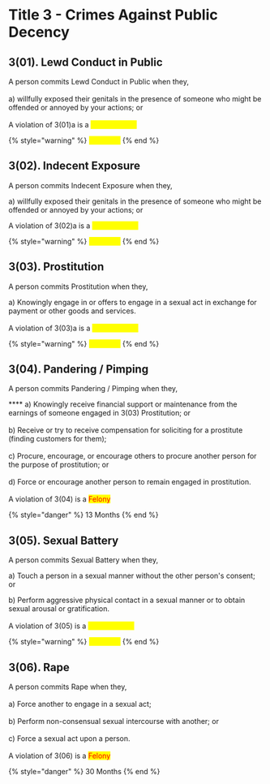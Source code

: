 # Title 3 - Crimes Against Public Decency

## 3(01).‌ ‌Lewd‌ ‌Conduct‌ ‌in‌ ‌Public‌

A‌ ‌person‌ ‌commits‌ ‌Lewd‌ ‌Conduct‌ ‌in‌ ‌Public‌ ‌when‌ ‌they,‌ ‌\
\
&#x20;   a) willfully‌ ‌exposed‌ ‌their‌ ‌genitals‌ ‌in‌ ‌the‌ ‌presence‌ ‌of‌ ‌someone‌ ‌who‌ ‌might‌ ‌be‌ ‌offended‌ ‌or‌ ‌annoyed‌ ‌by‌ ‌your‌ ‌actions;‌ ‌or‌ ‌\
\
&#x20;   A violation of 3(01)a is a <mark style="color:yellow;">Misdemeanor</mark>&#x20;

{%   style="warning" %}
<mark style="color:yellow;">3 Months</mark>
{% end  %}

## 3(02). Indecent‌ ‌Exposure‌ ‌

A person commits Indecent Exposure when they,

&#x20;    a) willfully‌ ‌exposed‌ ‌their‌ ‌genitals‌ ‌in‌ ‌the‌ ‌presence‌ ‌of‌ ‌someone‌ ‌who‌ ‌might‌ ‌be‌ ‌offended‌ ‌or‌ ‌annoyed‌ ‌by‌ ‌your‌ ‌actions;‌ ‌or‌ ‌

&#x20;    A violation of 3(02)a is a <mark style="color:yellow;">Misdemeanor</mark>

{%   style="warning" %}
<mark style="color:yellow;">3 Months</mark>
{% end  %}

## **3(03).‌ ‌Prostitution‌ ‌**

A‌ ‌person‌ ‌commits‌ ‌Prostitution‌ ‌when‌ ‌they,‌ ‌

&#x20;   a) Knowingly‌ ‌engage‌ ‌in‌ ‌or‌ ‌offers‌ ‌to‌ ‌engage‌ ‌in‌ ‌a‌ ‌sexual‌ ‌act‌ ‌in‌ ‌exchange‌ ‌for‌ ‌payment‌ ‌or‌ ‌other‌ ‌goods‌ ‌and‌ ‌services.‌ ‌\
\
&#x20;    A violation of 3(03)a is a <mark style="color:yellow;">Misdemeanor</mark>&#x20;

{%  style="warning" %}
<mark style="color:yellow;">6 Months</mark>
{% end %}

## **3(04).‌ ‌Pandering‌ ‌/‌ ‌Pimping‌ ‌**

A‌ ‌person‌ ‌commits‌ ‌Pandering‌ ‌/‌ ‌Pimping‌ ‌when‌ ‌they,‌&#x20;

&#x20;**** a) Knowingly‌ ‌receive‌ ‌financial‌ ‌support‌ ‌or‌ ‌maintenance‌ ‌from‌ ‌the‌ ‌earnings‌ ‌of‌ ‌someone‌ ‌engaged‌ ‌in‌ ‌3(03)‌ ‌Prostitution;‌ ‌or‌ ‌\
\
&#x20;    b) Receive‌ ‌or‌ ‌try‌ ‌to‌ ‌receive‌ ‌compensation‌ ‌for‌ ‌soliciting‌ ‌for‌ ‌a‌ ‌prostitute‌ ‌(finding‌ ‌customers‌ ‌for‌ ‌them);‌\
\
&#x20;    c) Procure,‌ ‌encourage,‌ ‌or‌ ‌encourage‌ ‌others‌ ‌to‌ ‌procure‌ ‌another‌ ‌person‌ ‌for‌ ‌the‌ ‌purpose‌ ‌of‌ ‌prostitution;‌ ‌or‌ ‌\
\
&#x20;   d) Force‌ ‌or‌ ‌encourage‌ ‌another‌ ‌person‌ ‌to‌ ‌remain‌ ‌engaged‌ ‌in‌ ‌prostitution.‌ ‌\
\
&#x20;   A violation of 3(04) is a <mark style="color:red;">Felony</mark>

{%  style="danger" %}
13 Months
{% end %}

## **3(05).‌ ‌Sexual‌ ‌Battery‌ ‌**

A‌ ‌person‌ ‌commits‌ ‌Sexual‌ ‌Battery‌ ‌when‌ ‌they,‌ ‌

&#x20;    a) Touch‌ ‌a‌ ‌person‌ ‌in‌ ‌a‌ ‌sexual‌ ‌manner‌ ‌without‌ ‌the‌ ‌other‌ ‌person's‌ ‌consent;‌ ‌or‌

&#x20;    b) Perform‌ ‌aggressive‌ ‌physical‌ ‌contact‌ ‌in‌ ‌a‌ ‌sexual‌ ‌manner‌ ‌or‌ ‌to‌ ‌obtain‌ ‌sexual‌ ‌arousal‌ ‌or‌ ‌gratification.‌\
\
&#x20;    A violation of 3(05) is a <mark style="color:yellow;">Misdemeanor</mark>&#x20;

{%  style="warning" %}
<mark style="color:yellow;">8 Months</mark>
{% end %}

## **3(06).‌ ‌Rape‌ ‌**

A‌ ‌person‌ ‌commits‌ ‌Rape‌ ‌when‌ ‌they,‌\
\
&#x20;    a)  Force‌ ‌another‌ ‌to‌ ‌engage‌ ‌in‌ ‌a‌ ‌sexual‌ ‌act;‌ ‌\
&#x20;    \
&#x20;    b) Perform‌ ‌non-consensual‌ ‌sexual‌ ‌intercourse‌ ‌with‌ ‌another;‌ ‌or‌ ‌\
\
&#x20;    c) Force‌ ‌a‌ ‌sexual‌ ‌act‌ ‌upon‌ ‌a‌ ‌person.‌ ‌\
\
&#x20;    A violation of 3(06) is a <mark style="color:red;">Felony</mark>

{%  style="danger" %}
30 Months
{% end %}
